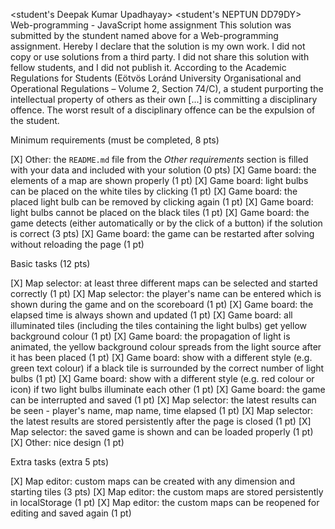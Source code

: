 <student's Deepak Kumar Upadhayay>
<student's NEPTUN DD79DY>
Web-programming - JavaScript home assignment
This solution was submitted by the stundent named above for a Web-programming assignment.
Hereby I declare that the solution is my own work. I did not copy or use solutions from a third party. I did not share this solution with fellow students, and I did not publish it. 
According to the Academic Regulations for Students (Eötvös Loránd University Organisational and Operational Regulations – Volume 2, Section 74/C), a student purporting the intellectual property of others as their own [...] is committing a disciplinary offence.
The worst result of a disciplinary offence can be the expulsion of the student.

Minimum requirements (must be completed, 8 pts)

[X] Other: the `README.md` file from the *Other requirements* section is filled with your data and included with your solution (0 pts)
[X] Game board: the elements of a map are shown properly (1 pt)
[X] Game board: light bulbs can be placed on the white tiles by clicking (1 pt)
[X] Game board: the placed light bulb can be removed by clicking again (1 pt)
[X] Game board: light bulbs cannot be placed on the black tiles (1 pt)
[X] Game board: the game detects (either automatically or by the click of a button) if the solution is correct (3 pts)
[X] Game board: the game can be restarted after solving without reloading the page (1 pt)

Basic tasks (12 pts)

[X] Map selector: at least three different maps can be selected and started correctly (1 pt)
[X] Map selector: the player's name can be entered which is shown during the game and on the scoreboard (1 pt)
[X] Game board: the elapsed time is always shown and updated (1 pt)
[X] Game board: all illuminated tiles (including the tiles containing the light bulbs) get yellow background colour (1 pt)
[X] Game board: the propagation of light is animated, the yellow background colour spreads from the light source after it has been placed (1 pt)
[X] Game board: show with a different style (e.g. green text colour) if a black tile is surrounded by the correct number of light bulbs (1 pt)
[X] Game board: show with a different style (e.g. red colour or icon) if two light bulbs illuminate each other (1 pt)
[X] Game board: the game can be interrupted and saved (1 pt)
[X] Map selector: the latest results can be seen - player's name, map name, time elapsed (1 pt)
[X] Map selector: the latest results are stored persistently after the page is closed (1 pt)
[X] Map selector: the saved game is shown and can be loaded properly (1 pt)
[X] Other: nice design (1 pt)

Extra tasks (extra 5 pts)

[X] Map editor: custom maps can be created with any dimension and starting tiles (3 pts)
[X] Map editor: the custom maps are stored persistently in localStorage (1 pt)
[X] Map editor: the custom maps can be reopened for editing and saved again (1 pt)